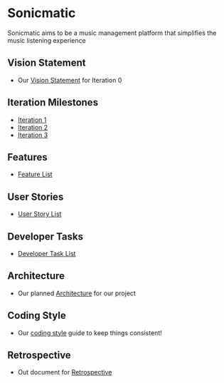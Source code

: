 # Sonicmatic

Sonicmatic aims to be a music management platform that simplifies the music listening experience

## Vision Statement

- Our [Vision Statement](https://code.cs.umanitoba.ca/comp3350-winter2024/innovators-a02-5/-/blob/main/Docs/Vision%20Statement.md?ref_type=heads) for Iteration 0

## Iteration Milestones

- [Iteration 1](https://code.cs.umanitoba.ca/comp3350-winter2024/innovators-a02-5/-/milestones/1#tab-issues)
- [Iteration 2](https://code.cs.umanitoba.ca/comp3350-winter2024/innovators-a02-5/-/milestones/2#tab-issues)
- [Iteration 3](https://code.cs.umanitoba.ca/comp3350-winter2024/innovators-a02-5/-/milestones/3#tab-issues)

## Features

- [Feature List](https://code.cs.umanitoba.ca/comp3350-winter2024/innovators-a02-5/-/issues/?sort=created_date&state=opened&label_name%5B%5D=Feature&first_page_size=20)

## User Stories

- [User Story List](https://code.cs.umanitoba.ca/comp3350-winter2024/innovators-a02-5/-/issues/?sort=created_date&state=opened&type%5B%5D=issue&label_name%5B%5D=User%20Story&first_page_size=100)

## Developer Tasks

- [Developer Task List]()

## Architecture

- Our planned [Architecture](https://code.cs.umanitoba.ca/comp3350-winter2024/innovators-a02-5/-/blob/main/Docs/ARCHITECTURE.md) for our project

## Coding Style

- Our [coding style]() guide to keep things consistent!

## Retrospective

- Out document for [Retrospective]()
